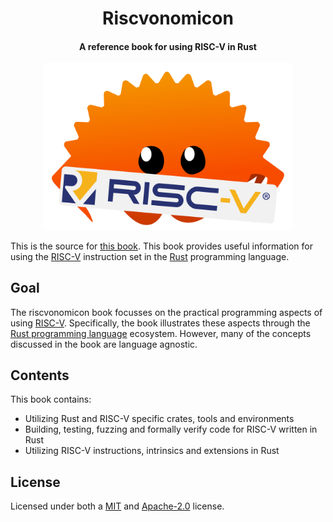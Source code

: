 <h1 align="center">Riscvonomicon</h1>
<h4 align="center">A reference book for using RISC-V in Rust</h4>
<p align="center">
    <img
        width="400"
        src="./src/assets/riscvonomicon.svg"
        alt="Ferris holding a RISC-V logo"
    />
</p>

This is the source for [this book][book-url]. This book provides useful
information for using the [RISC-V] instruction set in the [Rust] programming
language.

## Goal

The riscvonomicon book focusses on the practical programming aspects of using
[RISC-V]. Specifically, the book illustrates these aspects through the [Rust
programming language][Rust] ecosystem. However, many of the concepts discussed
in the book are language agnostic.

## Contents

This book contains:

* Utilizing Rust and RISC-V specific crates, tools and environments
* Building, testing, fuzzing and formally verify code for RISC-V written in Rust
* Utilizing RISC-V instructions, intrinsics and extensions in Rust

## License

Licensed under both a [MIT](./LICENSE-MIT) and [Apache-2.0](./LICENSE-APACHE)
license.

[book-url]: https://riscvonomicon.github.io/book
[RISC-V]: https://en.wikipedia.org/wiki/RISC-V
[Rust]: https://en.wikipedia.org/wiki/Rust_(programming_language)